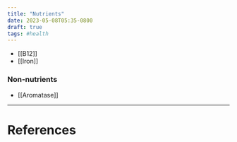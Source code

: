 ```yaml
---
title: "Nutrients"
date: 2023-05-08T05:35-0800
draft: true
tags: #health
---
```


- [[B12]]
- [[Iron]]

### Non-nutrients

- [[Aromatase]]

---
# References
